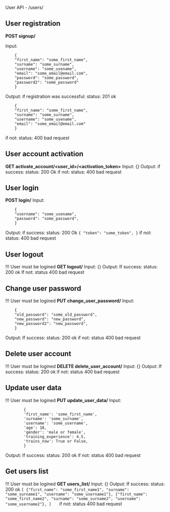 User API - /users/
## User registration
**POST signup/**

Input:
```
	{
	"first_name": "some_first_name",
	"surname": "some_surname",
	"username": "some_usename",
	"email": "some_email@email.com",
	"password": "some_password",
	"password2": "some_password"
	}
```
Output:
if registration was successful:
	status: 201 ok
```
	{
	"first_name": "some_first_name",
	"surname": "some_surname",
	"username": "some_usename",
	"email": "some_email@email.com"
	}
```
if not:
	status: 400 bad request
	
## User account activation
**GET activate_account/<user_id>/<activation_token>**
Input: {}
Output:
	if success:
		status: 200 Ok
	if not:
		status: 400 bad request
		
## User login
**POST login/**
Input:
```
	{
	"username": "some_usename",
	"password": "some_password",
	}
```
Output:
	if success:
		status: 200 Ok
		```
		{
		"token": "some_token",
		}
		```
	if not:
		status: 400 bad request
		
## User logout
!!! User must be logined
**GET logout/**
Input: {}
Output:
	If success:
		status: 200 ok
	If not:
		status 400 bad request

## Change user password
!!! User must be logined
**PUT change_user_password/**
Input: 
```
	{
	"old_password": "some_old_password",
	"new_password": "new_password",
	"new_password2": "new_password",
	}
```
Output:
	If success:
		status: 200 ok
	if not:
		status 400 bad request

## Delete user account
!!! User must be logined
**DELETE delete_user_account/**
Input: {}
Output:
	If success:
		status: 200 ok
	if not:
		status 400 bad request
		
## Update user data
!!! User must be logined
**PUT update_user_data/**
Input:
```
		{
        'first_name': 'some_first_name',
        'surname': 'some_surname',
        'username': 'some_username',
        'age': 18,
        'gender': 'male or female',
        'training_experience': 4.5,
        'trains_now': True or False,
    	}
```
Output:
	If success:
		status: 200 ok
	if not:
		status 400 bad request

## Get users list
!!! User must be logined
**GET users_list/**
Input: {}
Output:
	If success:
		status: 200 ok
		```
		[
		{"first_name": "some_first_name1",
		"surname": "some_surname1",
		"username": "some_username1"},
		{"first_name": "some_first_name2",
		"surname": "some_surname2",
		"username": "some_username2"},
		]	
		```
	if not:
		status 400 bad request